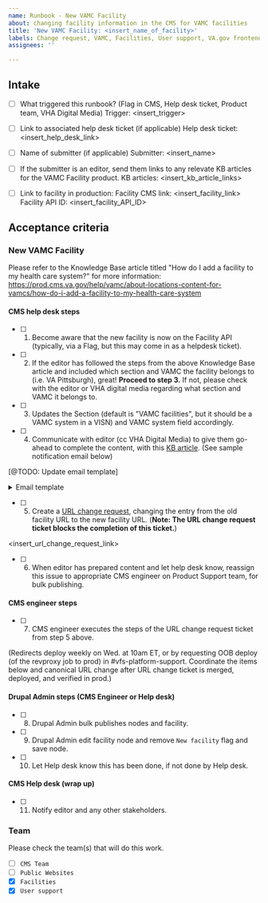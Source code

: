 ```yaml
---
name: Runbook - New VAMC Facility
about: changing facility information in the CMS for VAMC facilities
title: 'New VAMC Facility: <insert_name_of_facility>'
labels: Change request, VAMC, Facilities, User support, VA.gov frontend, Drupal engineering
assignees: ''

---
```


## Intake
- [ ] What triggered this runbook? (Flag in CMS, Help desk ticket, Product team, VHA Digital Media)
Trigger: <insert_trigger>

- [ ] Link to associated help desk ticket (if applicable)
Help desk ticket: <insert_help_desk_link>

- [ ] Name of submitter (if applicable)
Submitter: <insert_name>

- [ ] If the submitter is an editor, send them links to any relevate KB articles for the VAMC Facility product.
KB articles: <insert_kb_article_links>

- [ ] Link to facility in production:
Facility CMS link: <insert_facility_link>
Facility API ID: <insert_facility_API_ID>

## Acceptance criteria

### New VAMC Facility
Please refer to the Knowledge Base article titled "How do I add a facility to my health care system?" for more information: https://prod.cms.va.gov/help/vamc/about-locations-content-for-vamcs/how-do-i-add-a-facility-to-my-health-care-system

#### CMS help desk steps
- [ ] 1. Become aware that the new facility is now on the Facility API (typically, via a Flag, but this may come in as a helpdesk ticket).
- [ ] 2. If the editor has followed the steps from the above Knowledge Base article and included which section and VAMC the facility belongs to (i.e. VA Pittsburgh), great! **Proceed to step 3.** If not, please check with the editor or VHA digital media regarding what section and VAMC it belongs to.
- [ ] 3. Updates the Section (default is "VAMC facilities", but it should be a VAMC system in a VISN) and VAMC system field accordingly.
- [ ] 4. Communicate with editor (cc VHA Digital Media) to give them go-ahead to complete the content, with this [KB article](https://prod.cms.va.gov/help/vamc/about-locations-content-for-vamcs/how-do-i-add-a-facility-to-my-health-care-system). (See sample notification email below)

[@TODO: Update email template]

<details><summary>Email template </summary>

```
Hello! You should now be able to edit the draft page for this facility, located at [LINK TO NEW FACILITY DRAFT PAGE ON PROD]

Important: Please make sure that all relevant steps listed within the “How do I add a facility to my health care system?” Knowledge Base article have been completed: https://prod.cms.va.gov/help/vamc/about-locations-content-for-vamcs/how-do-i-add-a-facility-to-my-health-care-system

Once finished, please save this page (and all related VAMC Facility Health Service pages) in the moderation state “Draft." Please do not save them as “Published.”

Please let us know when your draft content is complete, so that we can wrap up the technical process from our end before publishing the new facility to VA.gov. Thanks!
```

</details>

- [ ] 5. Create a [URL change request](https://github.com/department-of-veterans-affairs/va.gov-cms/issues/new?assignees=&template=runbook-facility-url-change.md&title=URL+Change+for%3A+%3Cinsert+facility+name%3E), changing the entry from the old facility URL to the new facility URL. (**Note: The URL change request ticket blocks the completion of this ticket.**)

<insert_url_change_request_link>

- [ ] 6. When editor has prepared content and let help desk know, reassign this issue to appropriate CMS engineer on Product Support team, for bulk publishing.

#### CMS engineer steps
- [ ] 7. CMS engineer executes the steps of the URL change request ticket from step 5 above.

(Redirects deploy weekly on Wed. at 10am ET, or by requesting OOB deploy (of the revproxy job to prod) in #vfs-platform-support. Coordinate the items below and canonical URL change after URL change ticket is merged, deployed, and verified in prod.)

#### Drupal Admin steps (CMS Engineer or Help desk)
- [ ] 8. Drupal Admin bulk publishes nodes and facility.
- [ ] 9. Drupal Admin edit facility node and remove `New facility` flag and save node.
- [ ] 10. Let Help desk know this has been done, if not done by Help desk.


#### CMS Help desk (wrap up)
- [ ] 11. Notify editor and any other stakeholders.

### Team
Please check the team(s) that will do this work.

- [ ] `CMS Team`
- [ ] `Public Websites`
- [x] `Facilities`
- [x] `User support`
